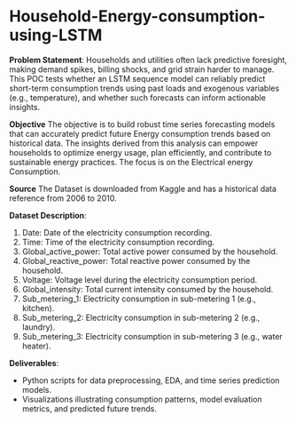 # Household-Energy-consumption-using-LSTM

**Problem Statement**: 
Households and utilities often lack predictive foresight, making demand spikes, billing shocks, and grid strain harder to manage. This POC tests whether an LSTM sequence model can reliably predict short-term consumption trends using past loads and exogenous variables (e.g., temperature), and whether such forecasts can inform actionable insights.

**Objective**
The objective is to  build robust time series forecasting models that can accurately predict future Energy  consumption trends based on historical data. The insights derived from this analysis can empower  households to optimize energy usage, plan efficiently, and contribute to sustainable energy  practices. The focus is on the Electrical energy Consumption. 

**Source**
The Dataset is downloaded from Kaggle and has a historical data reference from 2006 to 2010.


**Dataset Description**:
1. Date: Date of the electricity consumption recording.
2. Time: Time of the electricity consumption recording.
3. Global_active_power: Total active power consumed by the household.
4. Global_reactive_power: Total reactive power consumed by the household.
5. Voltage: Voltage level during the electricity consumption period.
6. Global_intensity: Total current intensity consumed by the household.
7. Sub_metering_1: Electricity consumption in sub-metering 1 (e.g., kitchen).
8. Sub_metering_2: Electricity consumption in sub-metering 2 (e.g., laundry).
9. Sub_metering_3: Electricity consumption in sub-metering 3 (e.g., water heater).

**Deliverables**:
- Python scripts for data preprocessing, EDA, and time series prediction models.
- Visualizations illustrating consumption patterns, model evaluation metrics, and predicted future trends.
